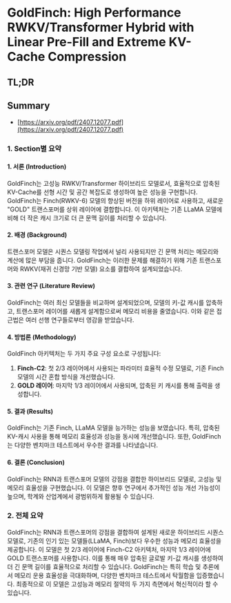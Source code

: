 # GoldFinch: High Performance RWKV/Transformer Hybrid with Linear Pre-Fill and Extreme KV-Cache Compression
## TL;DR
## Summary
- [https://arxiv.org/pdf/2407.12077.pdf](https://arxiv.org/pdf/2407.12077.pdf)

### 1. Section별 요약

#### **1. 서론 (Introduction)**
GoldFinch는 고성능 RWKV/Transformer 하이브리드 모델로서, 효율적으로 압축된 KV-Cache를 선형 시간 및 공간 복잡도로 생성하여 높은 성능을 구현합니다. GoldFinch는 Finch(RWKV-6) 모델의 향상된 버전을 하위 레이어로 사용하고, 새로운 "GOLD" 트랜스포머를 상위 레이어에 결합합니다. 이 아키텍처는 기존 LLaMA 모델에 비해 더 작은 캐시 크기로 더 큰 문맥 길이를 처리할 수 있습니다.

#### **2. 배경 (Background)**
트랜스포머 모델은 시퀀스 모델링 작업에서 널리 사용되지만 긴 문맥 처리는 메모리와 계산에 많은 부담을 줍니다. GoldFinch는 이러한 문제를 해결하기 위해 기존 트랜스포머와 RWKV(재귀 신경망 기반 모델) 요소를 결합하여 설계되었습니다.

#### **3. 관련 연구 (Literature Review)**
GoldFinch는 여러 최신 모델들을 비교하며 설계되었으며, 모델의 키-값 캐시를 압축하고, 트랜스포머 레이어를 새롭게 설계함으로써 메모리 비용을 줄였습니다. 이와 같은 접근법은 여러 선행 연구들로부터 영감을 받았습니다.

#### **4. 방법론 (Methodology)**
GoldFinch 아키텍처는 두 가지 주요 구성 요소로 구성됩니다:

1. **Finch-C2**: 첫 2/3 레이어에서 사용되는 파라미터 효율적 수정 모델로, 기존 Finch 모델의 시간 혼합 방식을 개선했습니다.
2. **GOLD 레이어**: 마지막 1/3 레이어에서 사용되며, 압축된 키 캐시를 통해 출력을 생성합니다.

#### **5. 결과 (Results)**
GoldFinch는 기존 Finch, LLaMA 모델을 능가하는 성능을 보였습니다. 특히, 압축된 KV-캐시 사용을 통해 메모리 효율성과 성능을 동시에 개선했습니다. 또한, GoldFinch는 다양한 벤치마크 테스트에서 우수한 결과를 나타냈습니다.

#### **6. 결론 (Conclusion)**
GoldFinch는 RNN과 트랜스포머 모델의 강점을 결합한 하이브리드 모델로, 고성능 및 메모리 효율성을 구현했습니다. 이 모델은 향후 연구에서 추가적인 성능 개선 가능성이 높으며, 학계와 산업계에서 광범위하게 활용될 수 있습니다.

### 2. 전체 요약
GoldFinch는 RNN과 트랜스포머의 강점을 결합하여 설계된 새로운 하이브리드 시퀀스 모델로, 기존의 인기 있는 모델들(LLaMA, Finch)보다 우수한 성능과 메모리 효율성을 제공합니다. 이 모델은 첫 2/3 레이어에 Finch-C2 아키텍처, 마지막 1/3 레이어에 GOLD 트랜스포머를 사용합니다. 이를 통해 매우 압축된 글로발 키-값 캐시를 생성하여 더 긴 문맥 길이를 효율적으로 처리할 수 있습니다. GoldFinch는 특히 학습 및 추론에서 메모리 운용 효율성을 극대화하며, 다양한 벤치마크 테스트에서 탁월함을 입증했습니다. 최종적으로 이 모델은 고성능과 메모리 절약의 두 가지 측면에서 혁신적이라 할 수 있습니다.
